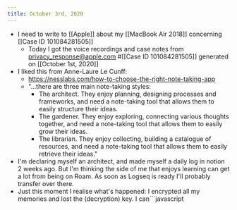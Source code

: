 ```yaml
---
title: October 3rd, 2020
---
```


- I need to write to [[Apple]] about my [[MacBook Air 2018]] concerning [[Case ID 101084281505]]
    - Today I got the voice recordings and case notes from privacy_response@apple.com #[[Case ID 101084281505]] generated on [[October 1st, 2020]]
- I liked this from Anne-Laure Le Cunff:
    - https://nesslabs.com/how-to-choose-the-right-note-taking-app
    - "…there are three main note-taking styles:
        - The architect. They enjoy planning, designing processes and frameworks, and need a note-taking tool that allows them to easily structure their ideas.
        - The gardener. They enjoy exploring, connecting various thoughts together, and need a note-taking tool that allows them to easily grow their ideas.
        - The librarian. They enjoy collecting, building a catalogue of resources, and need a note-taking tool that allows them to easily retrieve their ideas."
- I'm declaring myself an architect, and made myself a daily log in notion 2 weeks ago. But I'm thinking the side of me that enjoys learning can get a lot from being on Roam. As soon as Logseq is ready I'll probably transfer over there.
- Just this moment I realise what's happened: I encrypted all my memories and lost the (decryption) key. I can```javascript
  ``` sort of see the trace of them, but they're all jumbled up, and look like an almost imperceptible cloud of random noise.